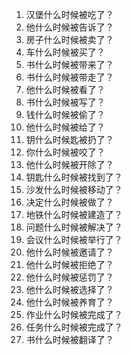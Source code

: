 1. 汉堡什么时候被吃了？
2. 他什么时候被告诉了？
3. 房子什么时候被卖了？
4. 车什么时候被买了？
5. 书什么时候被带来了？
6. 书什么时候被带走了？
7. 他什么时候被看了？
8. 书什么时候被写了？
9. 钱什么时候被偷了？
10. 他什么时候被给了？
11. 钥什么时候匙被扔了？ 
12. 你什么时候被咬了？
13. 他什么时候被开除了？
14. 钥匙什么时候被找到了？
15. 沙发什么时候被移动了？
16. 决定什么时候被做了？
17. 地铁什么时候被建造了？
18. 问题什么时候被解决了？
19. 会议什么时候被举行了？
20. 他什么时候被邀请了？
21. 他什么时候被拒绝了？ 
22. 他什么时候被惩罚了？
23. 他什么时候被选择了？
24. 他什么时候被养育了？
25. 作业什么时候被完成了？
26. 任务什么时候被完成了？
27. 书什么时候被翻译了？